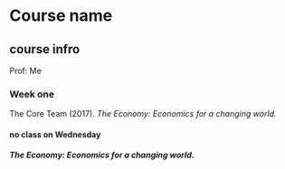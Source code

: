 # Course name

## course infro

Prof: Me

### Week one 
The Core Team (2017). *The Economy: Economics for a changing world.* 

#### no class on Wednesday

***The Economy: Economics for a changing world.***
